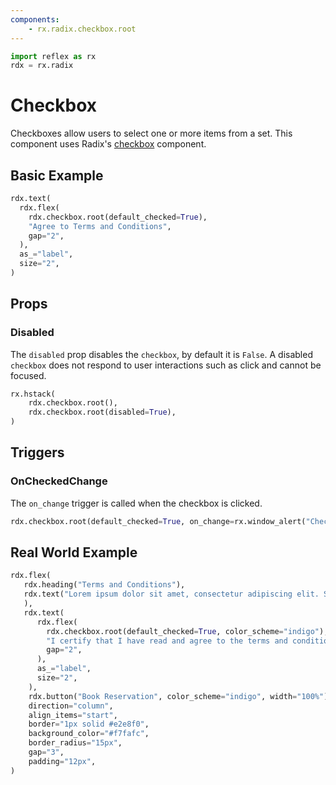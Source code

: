 ```yaml
---
components:
    - rx.radix.checkbox.root
---
```


```python exec
import reflex as rx
rdx = rx.radix
```


# Checkbox

Checkboxes allow users to select one or more items from a set. This component uses Radix's [checkbox](https://radix-ui.com/primitives/docs/components/checkbox) component.

## Basic Example

```python demo
rdx.text(
  rdx.flex(
    rdx.checkbox.root(default_checked=True),
    "Agree to Terms and Conditions", 
    gap="2",
  ),
  as_="label",
  size="2",
)
```

## Props

### Disabled

The `disabled` prop disables the `checkbox`, by default it is `False`. A disabled `checkbox` does not respond to user interactions such as click and cannot be focused.

```python demo
rx.hstack(
    rdx.checkbox.root(),
    rdx.checkbox.root(disabled=True),
)
```

## Triggers

### OnCheckedChange

The `on_change` trigger is called when the checkbox is clicked. 
```python demo
rdx.checkbox.root(default_checked=True, on_change=rx.window_alert("Checked!"))
```


## Real World Example


```python demo
rdx.flex(
   rdx.heading("Terms and Conditions"),
   rdx.text("Lorem ipsum dolor sit amet, consectetur adipiscing elit. Sed neque elit, tristique placerat feugiat ac, facilisis vitae arcu. Proin eget egestas augue. Praesent ut sem nec arcu 'pellentesque aliquet. Duis dapibus diam vel metus tempus vulputate.",
   ),
   rdx.text(
      rdx.flex(
        rdx.checkbox.root(default_checked=True, color_scheme="indigo"),
        "I certify that I have read and agree to the terms and conditions for this reservation.", 
        gap="2",
      ),
      as_="label",
      size="2",
    ),
    rdx.button("Book Reservation", color_scheme="indigo", width="100%"),
    direction="column",
    align_items="start",
    border="1px solid #e2e8f0",
    background_color="#f7fafc",
    border_radius="15px",
    gap="3",
    padding="12px",
)
```